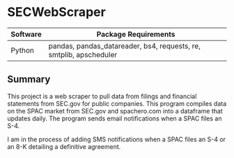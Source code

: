 # SECWebScraper


| Software  | Package Requirements |
| ------------- | ------------- |
| Python  | pandas, pandas_datareader, bs4, requests, re, smtplib, apscheduler|

## Summary

This project is a web scraper to pull data from filings and financial statements from SEC.gov for public companies. This program compiles data on the SPAC market from SEC.gov and spachero.com into a dataframe that updates daily. The program sends email notifications when a SPAC files an S-4.

I am in the process of adding SMS notifications when a SPAC files an S-4 or an 8-K detailing a definitive agreement.

